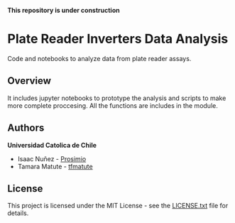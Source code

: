 **This repository is under construction**

# Plate Reader Inverters Data Analysis 

Code and notebooks to analyze data from plate reader assays.

## Overview

It includes jupyter notebooks to prototype the analysis and scripts to make more complete proccesing. All the functions are includes in the module.


## Authors

**Universidad Catolica de Chile**
* Isaac Nuñez - [Prosimio](https://github.com/Prosimio)
* Tamara Matute - [tfmatute](https://github.com/tfmatute)


## License

This project is licensed under the MIT License - see the [LICENSE.txt](LICENSE.txt) file for details.




